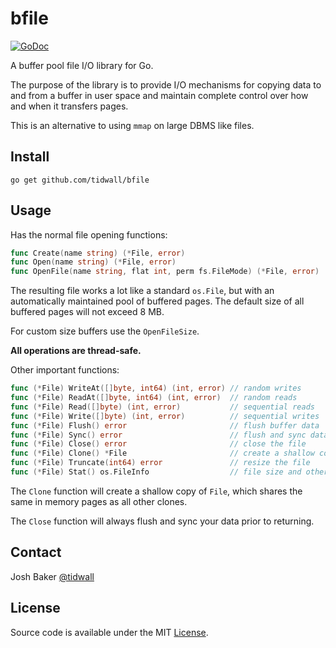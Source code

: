 # bfile

[![GoDoc](https://godoc.org/github.com/tidwall/bfile?status.svg)](https://godoc.org/github.com/tidwall/bfile)

A buffer pool file I/O library for Go.

The purpose of the library is to provide I/O mechanisms for copying data to and from a buffer in user space and maintain complete control over how and when it transfers pages. 

This is an alternative to using `mmap` on large DBMS like files.

## Install

```
go get github.com/tidwall/bfile
```

## Usage

Has the normal file opening functions:

```go
func Create(name string) (*File, error)
func Open(name string) (*File, error)
func OpenFile(name string, flat int, perm fs.FileMode) (*File, error)
```

The resulting file works a lot like a standard `os.File`, but with an 
automatically maintained pool of buffered pages. The default size of all
buffered pages will not exceed 8 MB. 

For custom size buffers use the `OpenFileSize`.

**All operations are thread-safe.**

Other important functions:

```go
func (*File) WriteAt([]byte, int64) (int, error) // random writes
func (*File) ReadAt([]byte, int64) (int, error)  // random reads
func (*File) Read([]byte) (int, error)           // sequential reads
func (*File) Write([]byte) (int, error)          // sequential writes
func (*File) Flush() error                       // flush buffer data
func (*File) Sync() error                        // flush and sync data to stable storage
func (*File) Close() error                       // close the file
func (*File) Clone() *File                       // create a shallow copy
func (*File) Truncate(int64) error               // resize the file
func (*File) Stat() os.FileInfo                  // file size and other info
```

The `Clone` function will create a shallow copy of `File`, which shares the same
in memory pages as all other clones. 

The `Close` function will always flush and sync your data prior to returning.

## Contact

Josh Baker [@tidwall](http://twitter.com/tidwall)

## License

Source code is available under the MIT [License](/LICENSE).
